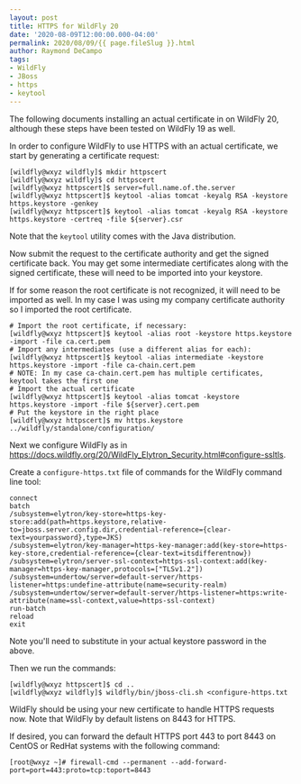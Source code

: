 ```yaml
---
layout: post
title: HTTPS for WildFly 20
date: '2020-08-09T12:00:00.000-04:00'
permalink: 2020/08/09/{{ page.fileSlug }}.html
author: Raymond DeCampo
tags:
- WildFly
- JBoss
- https
- keytool
---
```


The following documents installing an actual certificate in on WildFly 20, although these steps have been tested on WildFly 19 as well.

In order to configure WildFly to use HTTPS with an actual certificate, we start by generating a certificate request:

```shell
[wildfly@wxyz wildfly]$ mkdir httpscert
[wildfly@wxyz wildfly]$ cd httpscert
[wildfly@wxyz httpscert]$ server=full.name.of.the.server
[wildfly@wxyz httpscert]$ keytool -alias tomcat -keyalg RSA -keystore https.keystore -genkey
[wildfly@wxyz httpscert]$ keytool -alias tomcat -keyalg RSA -keystore https.keystore -certreq -file ${server}.csr
```

Note that the `keytool` utility comes with the Java distribution.

Now submit the request to the certificate authority and get the signed certificate back. You may get some intermediate certificates along with the signed certificate, these will need to be imported into your keystore.

If for some reason the root certificate is not recognized, it will need to be imported as well.  In my case I was using my company certificate authority so I imported the root certificate.

```shell
# Import the root certificate, if necessary:
[wildfly@wxyz httpscert]$ keytool -alias root -keystore https.keystore -import -file ca.cert.pem
# Import any intermediates (use a different alias for each):
[wildfly@wxyz httpscert]$ keytool -alias intermediate -keystore https.keystore -import -file ca-chain.cert.pem
# NOTE: In my case ca-chain.cert.pem has multiple certificates, keytool takes the first one
# Import the actual certificate
[wildfly@wxyz httpscert]$ keytool -alias tomcat -keystore https.keystore -import -file ${server}.cert.pem
# Put the keystore in the right place
[wildfly@wxyz httpscert]$ mv https.keystore ../wildfly/standalone/configuration/
```

Next we configure WildFly as in <https://docs.wildfly.org/20/WildFly_Elytron_Security.html#configure-ssltls>.

Create a `configure-https.txt` file of commands for the WildFly command line tool:

```none
connect
batch
/subsystem=elytron/key-store=https-key-store:add(path=https.keystore,relative-to=jboss.server.config.dir,credential-reference={clear-text=yourpassword},type=JKS)
/subsystem=elytron/key-manager=https-key-manager:add(key-store=https-key-store,credential-reference={clear-text=itsdifferentnow})
/subsystem=elytron/server-ssl-context=https-ssl-context:add(key-manager=https-key-manager,protocols=["TLSv1.2"])
/subsystem=undertow/server=default-server/https-listener=https:undefine-attribute(name=security-realm)
/subsystem=undertow/server=default-server/https-listener=https:write-attribute(name=ssl-context,value=https-ssl-context)
run-batch
reload
exit
```

Note you'll need to substitute in your actual keystore password in the above.

Then we run the commands:

```shell
[wildfly@wxyz httpscert]$ cd ..
[wildfly@wxyz wildfly]$ wildfly/bin/jboss-cli.sh <configure-https.txt
```

WildFly should be using your new certificate to handle HTTPS requests now.  Note that WildFly by default listens on 8443 for HTTPS.

If desired, you can forward the default HTTPS port 443 to port 8443 on CentOS or RedHat systems with the following command:

```none
[root@wxyz ~]# firewall-cmd --permanent --add-forward-port=port=443:proto=tcp:toport=8443
```
